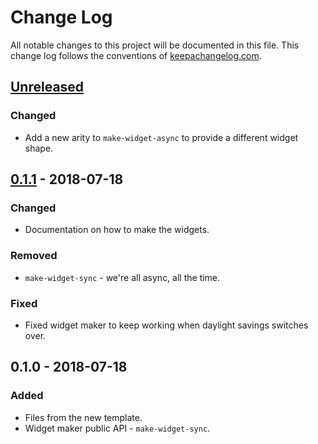 # Change Log
All notable changes to this project will be documented in this file. This change log follows the conventions of [keepachangelog.com](http://keepachangelog.com/).

## [Unreleased]
### Changed
- Add a new arity to `make-widget-async` to provide a different widget shape.

## [0.1.1] - 2018-07-18
### Changed
- Documentation on how to make the widgets.

### Removed
- `make-widget-sync` - we're all async, all the time.

### Fixed
- Fixed widget maker to keep working when daylight savings switches over.

## 0.1.0 - 2018-07-18
### Added
- Files from the new template.
- Widget maker public API - `make-widget-sync`.

[Unreleased]: https://github.com/your-name/leveldb-micro/compare/0.1.1...HEAD
[0.1.1]: https://github.com/your-name/leveldb-micro/compare/0.1.0...0.1.1

